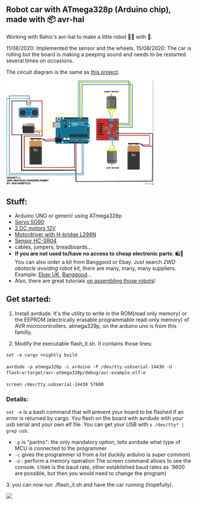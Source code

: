 ## Robot car with ATmega328p (Arduino chip), made with :package: avr-hal

Working with Rahix's avr-hal to make a little robot :car:🐯 with 📡.

11/08/2020:
Implemented the sensor and the wheels.
15/08/2020:
The car is rolling but the board is making a peeping sound and needs to be restarted
several times on occasions.

The circuit diagram is the same as [this project](https://create.arduino.cc/projecthub/hda-robotics/project-1-2wd-obstacle-avoiding-robot-390ef8).

<div>
<img src="circuit_diagram.jpg" width="400" />
  </div>

## Stuff:

- Arduino UNO or generic using ATmega328p
- [Servo SG90](https://components101.com/servo-motor-basics-pinout-datasheet)
- [2 DC motors 12V](http://robotechshop.com/shop/robotics/motors/dc-motors/yellow-gearbox-motor/?v=f78a77f631d2)
- [Motordriver with H-bridge L298N](https://howtomechatronics.com/tutorials/arduino/arduino-dc-motor-control-tutorial-l298n-pwm-h-bridge/)
- [Sensor HC-SR04](https://www.amazon.co.uk/dp/B07TKVPPHF/ref=as_li_ss_tl?_encoding=UTF8&psc=1&linkCode=sl1&tag=howtomuk-21&linkId=8faa13eaeab406a33ae606e005699aaf&language=en_GB)
- cables, jumpers, breadboards...
- **If you are not used to/have no access to cheap electronic parts**: 🛍🛒 You can also order a kit from Banggood or Ebay. Just search _2WD obstacle avoiding robot kit_, there are many, many, many suppliers. Example: [Ebay UK](https://www.ebay.co.uk/itm/Smart-Car-Motor-Robot-Chassis-Ultrasonic-Module-Battery-Box-Kit-2WD-For-Arduino/174299467397?hash=item28950ece85:g:gy8AAOSwRh9e0P8z), [Banggood](https://www.banggood.com/Geekcreit-DIY-L298N-2WD-Ultrasonic-Smart-Tracking-Moteur-Robot-Car-Kit-for-Arduino-products-that-work-with-official-Arduino-boards-p-1155139.html?rmmds=search&cur_warehouse=CN)... 
- Also, there are great tutorials [on assembling those robots](https://www.youtube.com/watch?v=BH33F-Hi_2M&list=PLN9tittQZUlRJCdE17eORJ7ZGVhGnH77k&index=3)!

## Get started:

1. Install avrdude. It's the utility to write in the ROM(read only memory) or the EEPROM (electrically erasable programmable read-only memory) of AVR microcontrollers. atmega329p, on the arduino uno is from this familly.

2) Modify the executable flash_it.sh. It contains those lines:

```
set -e cargo +nightly build

avrdude -p atmega328p -c arduino -P /dev/tty.usbserial-14430 -U flash:w:target/avr-atmega328p/debug/avr-example.elf:e

screen /dev/tty.usbserial-14430 57600
```

### Details:

`set -e` is a bash command that will prevent your board to be flashed if an error is returned by cargo.
You flash on the board with avrdude with your usb serial and your own elf file. You can get your USB with `s /dev/tty* | grep usb`.

- `-p` is "partno": the only mandatory option, tells avrdude what type of MCU is connected to the programmer
- `-c` gives the programmer id from a list (luckily arduino is super common)
- `-U` : perform a memory operation
  The screen command allows to see the console. `57600` is the baud rate, other established baud rates as `9600 are possible, but then you would need to change the program)

<span>3.</span> you can now run ./flash_it.sh and have the car running (hopefully).

<img src="here_comes_tiger_3.gif" width="400" />
